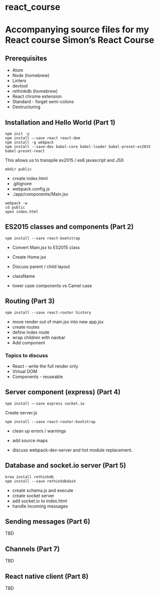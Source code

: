 # react_course
Accompanying source files for my React course
Simon’s React Course
====================

Prerequisites
-------------

* Atom
* Node (homebrew)
* Linters
* devtool
* rethinkdb (homebrew)
* React chrome extension
* Standard - forget semi-colons
* Destructuring


Installation and Hello World (Part 1)
-------------------------------------

```
npm init -y
npm install —-save react react-dom
npm install -g webpack
npm install --save-dev babel-core babel-loader babel-preset-es2015 babel-preset-react
```

This allows us to transpile es2015 / es6 javascript and JSX

```
mkdir public
```

* create index.html
* .gitignore
* webpack.config.js
* ./app/components/Main.jsx

```
webpack -w
cd public
open index.html
```


ES2015 classes and components (Part 2)
--------------------------------------

```
npm install --save react-bootstrap
```

* Convert Main.jsx to ES2015 class
* Create Home.jsx

* Discuss parent / child layout
* className
* lower case components vs Camel case


Routing (Part 3)
----------------
```
npm install --save react-router history
```

* move render out of main.jsx into new app.jsx
* create routes
* define index route
* wrap children with navbar
* Add <Link> component

### Topics to discuss ###

* React - write the full render only
* Virtual DOM
* Components - reuseable


Server component (express) (Part 4)
-----------------------------------

```
npm install —-save express socket.io
```

Create server.js

```
npm install --save react-router-bootstrap
```

* clean up errors / warnings
* add source maps

* discuss webpack-dev-server and hot module replacement.


Database and socket.io server (Part 5)
--------------------------------------

```
brew install rethinkdb
npm install --save rethinkdbdash
```

* create schema.js and execute
* create socket server
* add socket.io to index.html
* handle incoming messages


Sending messages (Part 6)
-------------------------
TBD

Channels (Part 7)
-----------------
TBD

React native client (Part 8)
----------------------------
TBD
